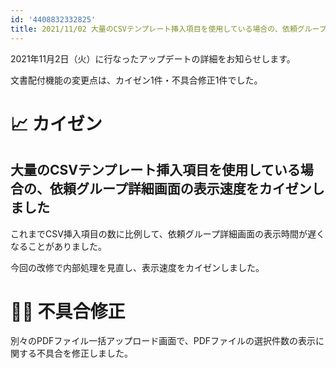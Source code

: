 ```yaml
---
id: '4408832332825'
title: 2021/11/02 大量のCSVテンプレート挿入項目を使用している場合の、依頼グループ詳細画面の表示速度をカイゼンしました 他1件
---
```

2021年11月2日（火）に行なったアップデートの詳細をお知らせします。

文書配付機能の変更点は、カイゼン1件・不具合修正1件でした。

# 📈 カイゼン

## 大量のCSVテンプレート挿入項目を使用している場合の、依頼グループ詳細画面の表示速度をカイゼンしました

これまでCSV挿入項目の数に比例して、依頼グループ詳細画面の表示時間が遅くなることがありました。

今回の改修で内部処理を見直し、表示速度をカイゼンしました。

# 👨‍⚕️ 不具合修正

別々のPDFファイル一括アップロード画面で、PDFファイルの選択件数の表示に関する不具合を修正しました。
